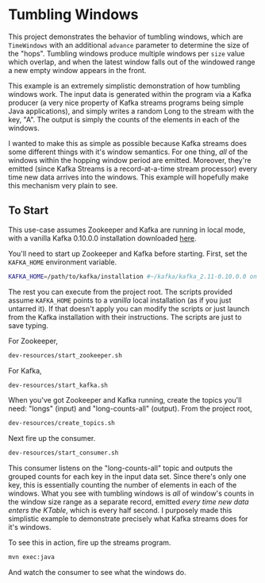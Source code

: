 # Tumbling Windows

This project demonstrates the behavior of tumbling windows, which are `TimeWindows` with an additional `advance` parameter to determine the size of the "hops".
Tumbling windows produce multiple windows per `size` value which overlap, and when the latest window falls out of the windowed range a new empty window appears in the front.

This example is an extremely simplistic demonstration of how tumbling windows work.
The input data is generated within the program via a Kafka producer (a very nice property of Kafka streams programs being simple Java applications), and simply writes a random Long to the stream with the key, "A".
The output is simply the counts of the elements in each of the windows.

I wanted to make this as simple as possible because Kafka streams does some different things with it's window semantics.
For one thing, _all_ of the windows within the hopping window period are emitted.
Moreover, they're emitted (since Kafka Streams is a record-at-a-time stream processor) every time new data arrives into the windows.
This example will hopefully make this mechanism very plain to see.

## To Start

This use-case assumes Zookeeper and Kafka are running in local mode,
with a vanilla Kafka 0.10.0.0 installation downloaded [here](http://kafka.apache.org/downloads.html).

You'll need to start up Zookeeper and Kafka before starting.
First, set the `KAFKA_HOME` environment variable.

```bash
KAFKA_HOME=/path/to/kafka/installation #~/kafka/kafka_2.11-0.10.0.0 on my system.
```

The rest you can execute from the project root.
The scripts provided assume `KAFKA_HOME` points to a _vanilla_ local installation (as if you just untarred it).
If that doesn't apply you can modify the scripts or just launch from the Kafka installation with their instructions.
The scripts are just to save typing.

For Zookeeper,

```bash
dev-resources/start_zookeeper.sh
```

For Kafka,

```bash
dev-resources/start_kafka.sh
```

When you've got Zookeeper and Kafka running, create the topics you'll need:
"longs" (input) and "long-counts-all" (output).
From the project root,

```bash
dev-resources/create_topics.sh
```

Next fire up the consumer.

```bash
dev-resources/start_consumer.sh
```

This consumer listens on the "long-counts-all" topic and outputs the grouped counts for each key in the input data set.
Since there's only one key, this is essentially counting the number of elements in each of the windows.
What you see with tumbling windows is _all_ of window's counts in the window size range as a separate record, emitted _every time new data enters the KTable_, which is every half second.
I purposely made this simplistic example to demonstrate precisely what Kafka streams does for it's windows.

To see this in action, fire up the streams program.

```bash
mvn exec:java
```

And watch the consumer to see what the windows do.
